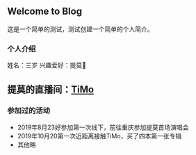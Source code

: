 ## Welcome to Blog

这是一个简单的测试，测试创建一个简单的个人简介。

### 个人介绍
 姓名：三岁
 兴趣爱好：提莫🍄
 
## 提莫的直播间：[TiMo](https://live.bilibili.com/1314?spm_id_from=333.999.0.0)

### 参加过的活动
- 2019年8月23好参加第一次线下，前往重庆参加提莫首场演唱会
- 2019年10月20第一次近距离接触TiMo，买了四本第一张专辑
- 其他略
